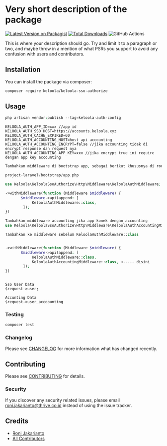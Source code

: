 # Very short description of the package

[![Latest Version on Packagist](https://img.shields.io/packagist/v/keloola/keloola-service-auth.svg?style=flat-square)](https://packagist.org/packages/keloola/keloola-service-auth)
[![Total Downloads](https://img.shields.io/packagist/dt/keloola/keloola-service-auth.svg?style=flat-square)](https://packagist.org/packages/keloola/keloola-service-auth)
![GitHub Actions](https://github.com/keloola/keloola-service-auth/actions/workflows/main.yml/badge.svg)

This is where your description should go. Try and limit it to a paragraph or two, and maybe throw in a mention of what PSRs you support to avoid any confusion with users and contributors.

## Installation

You can install the package via composer:

```bash
composer require keloola/keloola-sso-authorize
```

## Usage

```php
php artisan vendor:publish --tag=keloola-auth-config
```

```env
KELOOLA_AUTH_APP_ID=xxx //app id
KELOOLA_AUTH_SSO_HOST=https://accounts.keloola.xyz
KELOOLA_AUTH_CACHE_EXPIRED=60
KELOOLA_AUTH_ACCOUNTING_HOST=host api accounting
KELOOLA_AUTH_ACCOUNTING_ENCRYPT=false //jika accounting tidak di encrypt response dan request nya
KELOOLA_AUTH_ACCOUNTING_APP_KEY=xxx //jika encrypt true ini require dengan app key accounting
```

```php
Tambahkan middleware di bootstrap app, sebagai berikut khususnya di routes/api.php

project-laravel/bootstrap/app.php

use Keloola\KeloolaSsoAuthorize\Http\Middleware\KeloolaAuthMiddleware;

->withMiddleware(function (Middleware $middleware) {
       $middleware->api(append: [
            KeloolaAuthMiddleware::class,
        ]);
})

Tambahkan middleware accounting jika app konek dengan accounting
use Keloola\KeloolaSsoAuthorize\Http\Middleware\KeloolaAuthAccountingMiddleware;

Tambahkan ke middleware sebelum KeloolaAuthMiddleware::class


->withMiddleware(function (Middleware $middleware) {
       $middleware->api(append: [
            KeloolaAuthMiddleware::class,
            KeloolaAuthAccountingMiddleware::class, <----- disini
        ]);
})

```

```Consume Data

Sso User Data 
$request->user;

Accunting Data
$request->user_accoounting

```

### Testing

```bash
composer test
```

### Changelog

Please see [CHANGELOG](CHANGELOG.md) for more information what has changed recently.

## Contributing

Please see [CONTRIBUTING](CONTRIBUTING.md) for details.

### Security

If you discover any security related issues, please email roni.jakarianto@thrive.co.id instead of using the issue tracker.

## Credits

-   [Roni Jakarianto](https://github.com/keloola)
-   [All Contributors](../../contributors)